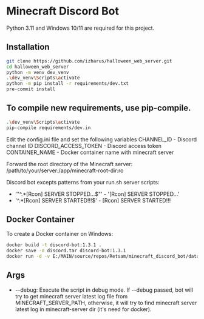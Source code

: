 # Minecraft Discord Bot

Python 3.11 and Windows 10/11 are required for this project.

## Installation

```bash
git clone https://github.com/izharus/halloween_web_server.git
cd halloween_web_server
python -m venv dev_venv
.\dev_venv\Scripts\activate
python -m pip install -r requirements/dev.txt
pre-commit install
```

## To compile new requirements, use pip-compile.
```bash
.\dev_venv\Scripts\activate
pip-compile requirements/dev.in

```
Edit the config.ini file and set the following variables
CHANNEL_ID - Discord channel ID
DISCORD_ACCESS_TOKEN - Discord access token
CONTAINER_NAME - Docker container name with minecraft server

Forward the root directory of the Minecraft server:
/path/to/your/server:/app/minecraft-root-dir:ro 

Discord bot excepts patterns from your run.sh server scripts:
- '"^.*\[Rcon\] SERVER STOPPED\.\.\.$"' - '[Rcon] SERVER STOPPED...'
- '^.*\[Rcon\] SERVER STARTED!!!$' - [Rcon] SERVER STARTED!!!



## Docker Container
To create a Docker container on Windows:
```bash
docker build -t discord-bot:1.3.1 .
docker save -o discord.tar discord-bot:1.3.1
docker run -d -v E:/MAIN/source/repos/Retsam/minecraft_discord_bot/data:/app/data -v F:/minecraft_servers/server_dac/itzg/minecraft-server:/app/minecraft-root-dir:ro --name halloween-discord-bot halloween-discord-bot-image:1.3.1
```

## Args

- --debug: Execute the script in debug mode. If --debug passed, bot will try to get minecraft server latest log file from MINECRAFT_SERVER_PATH, otherwise, it will try to find minecraft server latest log in minecraft-server dir (it's need for docker).